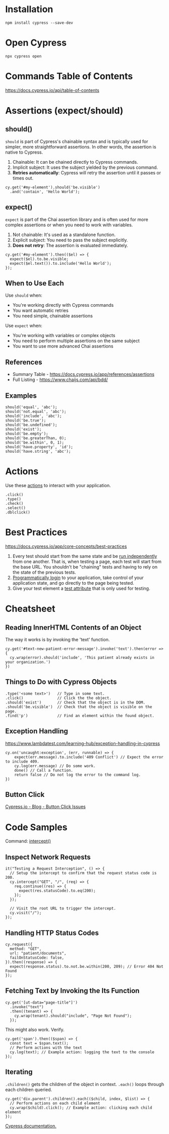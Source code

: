 # Installation
```
npm install cypress --save-dev
```

# Open Cypress
```
npx cypress open
```

# Commands Table of Contents
https://docs.cypress.io/api/table-of-contents

# Assertions (expect/should)
## should()
`should` is part of Cypress's chainable syntax and is typically used for simpler, more straightforward assertions. In other words, the assertion is native to Cypress.
1. Chainable: It can be chained directly to Cypress commands.
2. Implicit subject: It uses the subject yielded by the previous command.
3. **Retries automatically**: Cypress will retry the assertion until it passes or times out.

```
cy.get('#my-element').should('be.visible')
  .and('contain', 'Hello World');
```

## expect()
`expect` is part of the Chai assertion library and is often used for more complex assertions or when you need to work with variables.
1. Not chainable: It's used as a standalone function.
2. Explicit subject: You need to pass the subject explicitly.
3. **Does not retry**: The assertion is evaluated immediately.

```
cy.get('#my-element').then(($el) => {
  expect($el).to.be.visible;
  expect($el.text()).to.include('Hello World');
});
```

## When to Use Each
Use `should` when:
* You're working directly with Cypress commands
* You want automatic retries
* You need simple, chainable assertions

Use `expect` when:
* You're working with variables or complex objects
* You need to perform multiple assertions on the same subject
* You want to use more advanced Chai assertions

## References
*  Summary Table - https://docs.cypress.io/app/references/assertions
*  Full Listing - https://www.chaijs.com/api/bdd/

## Examples
```
should('equal', 'abc');
should('not.equal', 'abc');
should('include', 'abc');
should('be.true');
should('be.undefined');
should('exist');
should('be.empty');
should('be.greaterThan, 0);
should('be.within', 0, 1);
should('have.property', 'id');
should('have.string', 'abc');
```

# Actions
Use these [actions](https://docs.cypress.io/api/table-of-contents#Actions) to interact with your application.
```
.click()
.type()
.check()
.select()
.dblclick()
```

# Best Practices
https://docs.cypress.io/app/core-concepts/best-practices
1. Every test should start from the same state and be [run independently](https://docs.cypress.io/app/core-concepts/best-practices#Having-Tests-Rely-On-The-State-Of-Previous-Tests) from one another. That is, when testing a page, each test will start from the base URL. You shouldn't be "chaining" tests and having to rely on the state of the previous tests.
2. [ Programmatically login](https://docs.cypress.io/app/core-concepts/best-practices#Organizing-Tests-Logging-In-Controlling-State) to your application, take control of your application state, and go directly to the page being tested.
3. Give your test element a [test attribute](https://docs.cypress.io/app/core-concepts/best-practices#Selecting-Elements) that is only used for testing.

# Cheatsheet
## Reading InnerHTML Contents of an Object
The way it works is by invoking the 'text' function.
```
cy.get('#text-new-patient-error-message').invoke('text').then(error => {
  cy.wrap(error).should('include', 'This patient already exists in your organization.')
})
```

## Things to Do with Cypress Objects
```
.type('<some text>')   // Type in some text.
.click()               // Click the the object.
.should('exist')       // Check that the object is in the DOM.
.should('be.visible')  // Check that the object is visible on the page.
.find('p')             // Find an element within the found object.
```

## Exception Handling
https://www.lambdatest.com/learning-hub/exception-handling-in-cypress
```
cy.on('uncaught:exception', (err, runnable) => {
    expect(err.message).to.include('409 Conflict') // Expect the error to include 409.
    cy.log(err.message) // Do some work.
    done() // Call a function.
    return false // Do not log the error to the command log.
})
```

## Button Click
[Cypress.io - Blog - Button Click Issues](https://www.cypress.io/blog/2019/01/22/when-can-the-test-click)

# Code Samples
Command: [intercept()](https://docs.cypress.io/api/commands/intercept)
## Inspect Network Requests
```
it("Testing a Request Interception", () => {
  // Setup the intercept to confirm that the request status code is 200.
  cy.intercept("GET", "/", (req) => {
    req.continue((res) => {
      expect(res.statusCode).to.eq(200);
    });
  });

  // Visit the root URL to trigger the intercept.
  cy.visit("/"); 
});
```

## Handling HTTP Status Codes
```
cy.request({
  method: "GET",
  url: "patient/documents",
  failOnStatusCode: false,
}).then((response) => {
  expect(response.status).to.not.be.within(200, 209); // Error 404 Not Found
});
```

## Fetching Text by Invoking the Its Function
```
cy.get('[ut-data="page-title"]')
  .invoke("text")
  .then((tenant) => {
    cy.wrap(tenant).should("include", "Page Not Found");
  });
```

This might also work. Verify.
```
cy.get('span').then(($span) => {
  const text = $span.text();
  // Perform actions with the text
  cy.log(text); // Example action: logging the text to the console
});

```

## Iterating
`.children()` gets the children of the object in context.
`.each()` loops through each children queried.

```
cy.get('div.parent').children().each(($child, index, $list) => {
  // Perform actions on each child element
  cy.wrap($child).click(); // Example action: clicking each child element
});
```
[Cypress documentation.](https://docs.cypress.io/api/commands/each)
